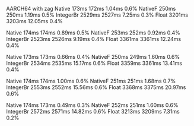 AARCH64 with zag
  Native  173ms   172ms   1.04ms   0.6%
  NativeF  250ms   250ms   1.19ms   0.5%
IntegerBr 2529ms  2527ms   7.25ms   0.3%
    Float 3201ms  3203ms  12.05ms   0.4%

   Native  174ms   174ms   0.89ms   0.5%
  NativeF  253ms   252ms   0.92ms   0.4%
IntegerBr 2523ms  2526ms   9.19ms   0.4%
    Float 3361ms  3361ms  12.24ms   0.4%

   Native  173ms   173ms   0.66ms   0.4%
  NativeF  250ms   249ms   1.60ms   0.6%
IntegerBr 2534ms  2535ms  15.17ms   0.6%
    Float 3359ms  3361ms  13.41ms   0.4%

   Native  174ms   174ms   1.00ms   0.6%
  NativeF  251ms   251ms   1.68ms   0.7%
IntegerBr 2553ms  2552ms  15.56ms   0.6%
    Float 3368ms  3375ms  20.97ms   0.6%

   Native  174ms   173ms   0.49ms   0.3%
  NativeF  252ms   251ms   1.60ms   0.6%
IntegerBr 2572ms  2571ms  14.82ms   0.6%
    Float 3213ms  3209ms   7.31ms   0.2%